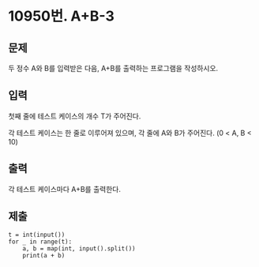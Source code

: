# 10950번. A+B-3



## 문제

두 정수 A와 B를 입력받은 다음, A+B를 출력하는 프로그램을 작성하시오.



## 입력

첫째 줄에 테스트 케이스의 개수 T가 주어진다.

각 테스트 케이스는 한 줄로 이루어져 있으며, 각 줄에 A와 B가 주어진다. (0 < A, B < 10)



## 출력

각 테스트 케이스마다 A+B를 출력한다.



## 제출

```
t = int(input())
for _ in range(t):
    a, b = map(int, input().split())
    print(a + b)
```

